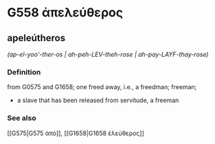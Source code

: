 # G558 ἀπελεύθερος

## apeleútheros

_(ap-el-yoo'-ther-os | ah-peh-LEV-theh-rose | ah-pay-LAYF-thay-rose)_

### Definition

from G0575 and G1658; one freed away, i.e., a freedman; freeman; 

- a slave that has been released from servitude, a freeman

### See also

[[G575|G575 ἀπό]], [[G1658|G1658 ἐλεύθερος]]
